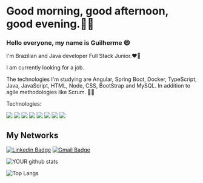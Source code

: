 # Good morning, good afternoon, good evening.👋😃

### Hello everyone, my name is Guilherme 😄 

I'm Brazilian and Java developer Full Stack Junior.❤️🤩

I am currently looking for a job.

The technologies I'm studying are Angular, Spring Boot, Docker, TypeScript, Java, JavaScript, HTML, Node, CSS, BootStrap and MySQL. In addition to agile methodologies like Scrum. 👨‍💻

Technologies:

<img src="https://img.shields.io/badge/Angular-DD0031?style=for-the-badge&logo=angular&logoColor=white" /> <img src="https://img.shields.io/badge/Java-ED8B00?style=for-the-badge&logo=java&logoColor=white" /> <img src="https://img.shields.io/badge/HTML5-E34F26?style=for-the-badge&logo=html5&logoColor=white" /> <img src="https://img.shields.io/badge/TypeScript-007ACC?style=for-the-badge&logo=typescript&logoColor=white" /> <img src="https://img.shields.io/badge/JavaScript-F7DF1E?style=for-the-badge&logo=javascript&logoColor=black" /> <img src="https://img.shields.io/badge/CSS3-1572B6?style=for-the-badge&logo=css3&logoColor=white" /> <img src="https://img.shields.io/badge/Bootstrap-563D7C?style=for-the-badge&logo=bootstrap&logoColor=white" /> <img src="https://img.shields.io/badge/MySQL-00000F?style=for-the-badge&logo=mysql&logoColor=white" />


## My Networks
[![Linkedin Badge](https://img.shields.io/badge/-Guilherme%20Marcionilo-6633cc?style=flat-square&logo=Linkedin&logoColor=white&link=https://www.linkedin.com/in/diego-schell-fernandes/)](https://www.linkedin.com/in/guilherme-marcionilo/) [![Gmail Badge](https://img.shields.io/badge/-guilhermemarcionilo@gmail.com-6633cc?style=flat-square&logo=Gmail&logoColor=white&link=mailto:guilherme.schell.guilhermemarcionilo@gmail.com)](mailto:guilhermemarcionilo@gmail.com)


![YOUR github stats](https://github-readme-stats.vercel.app/api?username=Guilherme-Marcionilo&show_icons=true&theme=blue-green)


![Top Langs](https://github-readme-stats.vercel.app/api/top-langs/?username=Guilherme-Marcionilo&show_icons=true&theme=blue-green)

